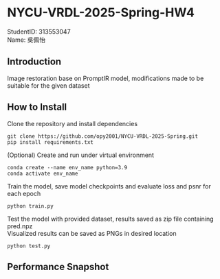 # NYCU-VRDL-2025-Spring-HW4
StudentID: 313553047  
Name: 吳佩怡

## Introduction
Image restoration base on PromptIR model, modifications made to be suitable for the given dataset

## How to Install
Clone the repository and install dependencies
```
git clone https://github.com/opy2001/NYCU-VRDL-2025-Spring.git
pip install requirements.txt
```
(Optional) Create and run under virtual environment
```
conda create --name env_name python=3.9
conda activate env_name
```
Train the model, save model checkpoints and evaluate loss and psnr for each epoch
```
python train.py
```
Test the model with provided dataset, results saved as zip file containing pred.npz  
Visualized results can be saved as PNGs in desired location

```
python test.py
```

## Performance Snapshot
